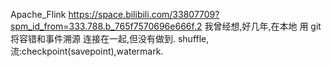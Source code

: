 Apache_Flink
https://space.bilibili.com/33807709?spm_id_from=333.788.b_765f7570696e666f.2
我曾经想,好几年,在本地 用 git 将容错和事件溯源 连接在一起,但没有做到.
shuffle,
流:checkpoint(savepoint),watermark.
